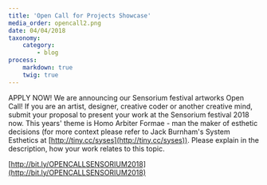 ```yaml
---
title: 'Open Call for Projects Showcase'
media_order: opencall2.png
date: 04/04/2018
taxonomy:
    category:
        - blog
process:
    markdown: true
    twig: true
---
```


APPLY NOW! We are announcing our Sensorium festival artworks Open Call! If you are an artist, designer, creative coder or another creative mind, submit your proposal to present your work at the Sensorium festival 2018 now. This years' theme is Homo Arbiter Formae - man the maker of esthetic decisions (for more context please refer to Jack Burnham's System Esthetics at [http://tiny.cc/syses](http://tiny.cc/syses)). Please explain in the description, how your work relates to this topic.


[http://bit.ly/OPENCALLSENSORIUM2018](http://bit.ly/OPENCALLSENSORIUM2018)